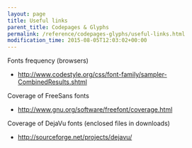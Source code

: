 ```yaml
---
layout: page
title: Useful links
parent_title: Codepages & Glyphs
permalink: /reference/codepages-glyphs/useful-links.html
modification_time: 2015-08-05T12:03:02+00:00
---
```


<p>Fonts frequency (browsers)</p>
<ul>
<li><a href="http://www.codestyle.org/css/font-family/sampler-CombinedResults.shtml">http://www.codestyle.org/css/font-family/sampler-CombinedResults.shtml</a></li>
</ul>
<p>Coverage of FreeSans fonts</p>
<ul>
<li><a href="http://www.gnu.org/software/freefont/coverage.html">http://www.gnu.org/software/freefont/coverage.html</a></li>
</ul>
<p>Coverage of DejaVu fonts (enclosed files in downloads)</p>
<ul>
<li><a href="http://sourceforge.net/projects/dejavu/">http://sourceforge.net/projects/dejavu/</a></li>
</ul>
